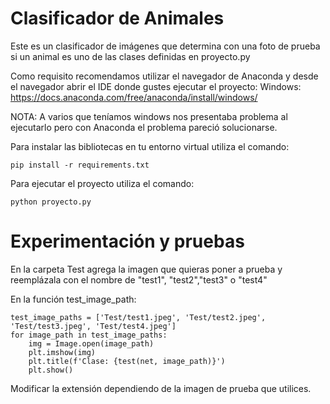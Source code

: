 # Clasificador de Animales
Este es un clasificador de imágenes que determina con una foto de prueba si un animal es uno de las clases definidas en proyecto.py

Como requisito recomendamos utilizar el navegador de Anaconda y desde el navegador abrir el IDE donde gustes ejecutar el proyecto:
Windows: https://docs.anaconda.com/free/anaconda/install/windows/

NOTA: A varios que teníamos windows nos presentaba problema al ejecutarlo pero con Anaconda el problema pareció solucionarse.

Para instalar las bibliotecas en tu entorno virtual utiliza el comando:
```
pip install -r requirements.txt
```
Para ejecutar el proyecto utiliza el comando:
```
python proyecto.py
```
# Experimentación y pruebas
En la carpeta Test agrega la imagen que quieras poner a prueba y reemplázala con el nombre de "test1", "test2","test3" o "test4"

En la función test_image_path:
```
test_image_paths = ['Test/test1.jpeg', 'Test/test2.jpeg', 'Test/test3.jpeg', 'Test/test4.jpeg']
for image_path in test_image_paths:
    img = Image.open(image_path)
    plt.imshow(img)
    plt.title(f'Clase: {test(net, image_path)}')
    plt.show()
```
Modificar la extensión dependiendo de la imagen de prueba que utilices.
